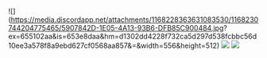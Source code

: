 

![](https://media.discordapp.net/attachments/1168228363631083530/1168230744204775465/5907842D-1E05-4A13-93B6-DFB85C900484.jpg?
ex=655102aa&is=653e8daa&hm=d1302dd4228f732ca5d297d538fcbbc56d10ee3a578f8a9ebd627cf0568aa857&=&width=556&height=512)
![](https://i.pinimg.com/564x/57/7e/31/577e31e3c03ec557e1b0fe928d36832b.jpg)
![](https://media.discordapp.net/attachments/1168228363631083530/1168228405855137842/IMG_3689.png?ex=6551007c&is=653e8b7c&hm=03df8455f5747f1c88537731dbba2a5ef903b6ac636fcf952901494e3f67ccc1&=&width=582&height=512)
